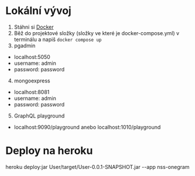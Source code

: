 
# Lokální vývoj

1. Stáhni si [Docker](https://docs.docker.com/desktop/windows/install/)
2. Běž do projektové složky (složky ve které je docker-compose.yml) v terminálu a napiš `docker compose up`
3. pgadmin
  -  localhost:5050
  -  username: admin
  -  password: password
4. mongoexpress
  - localhost:8081
  - username: admin
  - password: password
5. GraphQL playground
  - localhost:9090/playground anebo localhost:1010/playground

# Deploy na heroku
heroku deploy:jar User/target/User-0.0.1-SNAPSHOT.jar --app nss-onegram
